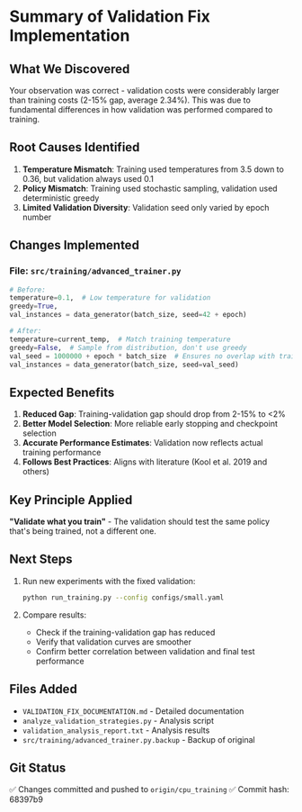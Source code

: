 # Summary of Validation Fix Implementation

## What We Discovered
Your observation was correct - validation costs were considerably larger than training costs (2-15% gap, average 2.34%). This was due to fundamental differences in how validation was performed compared to training.

## Root Causes Identified

1. **Temperature Mismatch**: Training used temperatures from 3.5 down to 0.36, but validation always used 0.1
2. **Policy Mismatch**: Training used stochastic sampling, validation used deterministic greedy
3. **Limited Validation Diversity**: Validation seed only varied by epoch number

## Changes Implemented

### File: `src/training/advanced_trainer.py`
```python
# Before:
temperature=0.1,  # Low temperature for validation
greedy=True,
val_instances = data_generator(batch_size, seed=42 + epoch)

# After:
temperature=current_temp,  # Match training temperature
greedy=False,  # Sample from distribution, don't use greedy
val_seed = 1000000 + epoch * batch_size  # Ensures no overlap with training seeds
val_instances = data_generator(batch_size, seed=val_seed)
```

## Expected Benefits

1. **Reduced Gap**: Training-validation gap should drop from 2-15% to <2%
2. **Better Model Selection**: More reliable early stopping and checkpoint selection
3. **Accurate Performance Estimates**: Validation now reflects actual training performance
4. **Follows Best Practices**: Aligns with literature (Kool et al. 2019 and others)

## Key Principle Applied
**"Validate what you train"** - The validation should test the same policy that's being trained, not a different one.

## Next Steps

1. Run new experiments with the fixed validation:
   ```bash
   python run_training.py --config configs/small.yaml
   ```

2. Compare results:
   - Check if the training-validation gap has reduced
   - Verify that validation curves are smoother
   - Confirm better correlation between validation and final test performance

## Files Added
- `VALIDATION_FIX_DOCUMENTATION.md` - Detailed documentation
- `analyze_validation_strategies.py` - Analysis script
- `validation_analysis_report.txt` - Analysis results
- `src/training/advanced_trainer.py.backup` - Backup of original

## Git Status
✅ Changes committed and pushed to `origin/cpu_training`
✅ Commit hash: 68397b9
